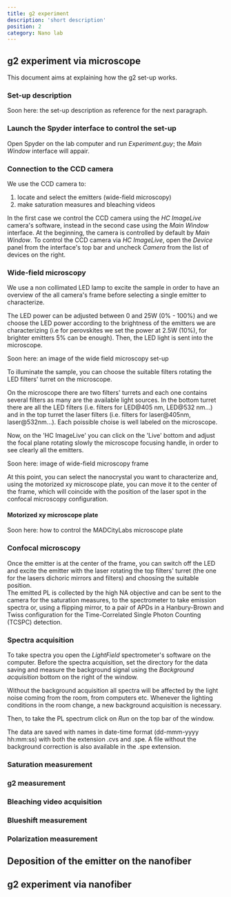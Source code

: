 ```yaml
---
title: g2 experiment
description: 'short description'
position: 2
category: Nano lab 
---
```


## g2 experiment via microscope

  This document aims at explaining how the g2 set-up works. 

### Set-up description 

Soon here: the set-up description as reference for the next paragraph. 

### Launch the Spyder interface to control the set-up 

Open Spyder on the lab computer and run *Experiment.guy*; the *Main Window* interface will appair. 

### Connection to the CCD camera 

We use the CCD camera to:

   1. locate and select the emitters (wide-field microscopy)
   2. make saturation measures and bleaching videos

In the first case we control the CCD camera using the *HC ImageLive* camera's software, instead in the second case using the *Main Window* interface. At the beginning, the camera is controlled by default by *Main Window*. To control the CCD camera via *HC ImageLive*, open the *Device* panel from the interface's top bar and uncheck *Camera* from the list of devices on the right. 


### Wide-field microscopy 

We use a non collimated LED lamp to excite the sample in order to have an overview of the all camera's frame before selecting a single emitter to characterize. 

The LED power can be adjusted between 0 and 25W (0% - 100%) and we choose the LED power according to the brightness of the emitters we are characterizing (i.e for perovskites we set the power at 2.5W (10%), for brighter emitters 5% can be enough). Then, the LED light is sent into the microscope.

Soon here: an image of the wide field microscopy set-up 

To illuminate the sample, you can choose the suitable filters rotating the LED filters' turret on the microscope. 

<alert type="info">  On the microscope there are two filters' turrets and each one contains several filters as many   are the available light sources. In the bottom turret there are all the LED filters (i.e. filters for LED@405 nm,  LED@532 nm...) and in the top turret the laser filters (i.e. filters for laser@405nm, laser@532nm...). Each  poissible choise is well labeled on the microscope. </alert >

Now, on the 'HC ImageLive' you can click on the 'Live' bottom and adjust the focal plane rotating slowly the microscope focusing handle, in order to see clearly all the emitters. 

Soon here: image of wide-field microscopy frame

At this point, you can select the nanocrystal you want to characterize and, using the motorized xy microscope plate, you can move it to the center of the frame, which will coincide with the position of the laser spot in the confocal microscopy configuration. 

#### Motorized xy microscope plate  

Soon here: how to control the MADCityLabs microscope plate


### Confocal microscopy 

Once the emitter is at the center of the frame, you can switch off the LED and excite the emitter with the laser rotating the top filters' turret (the one for the lasers dichoric mirrors and filters) and choosing the suitable position.  
The emitted PL is collected by the high NA objective and can be sent to the camera for the saturation measures, to the spectrometer to take emission spectra or, using a flipping mirror, to a pair of APDs in a Hanbury-Brown and Twiss configuration for the Time-Correlated Single Photon Counting (TCSPC) detection. 

### Spectra acquisition 

To take spectra you open the *LightField* spectrometer's software on the computer. Before the spectra acquisition, set the directory for the data saving and measure the background signal using the *Background acquisition* bottom on the right of the window. 

<alert type="warning">  Without the background acquisition all spectra will be affected by the light noise coming from the room, from computers etc. </alert>
<alert type="warning">  Whenever the lighting conditions in the room change, a new background acquisition is necessary. </alert>

Then, to take the PL spectrum click on *Run* on the top bar of the window. 

The data are saved with names in date-time format (dd-mmm-yyyy hh:mm:ss) with both the extension .cvs and .spe. A file without the background correction is also available in the .spe extension.  






### Saturation measurement 

### g2 measurement 

### Bleaching video acquisition 

### Blueshift measurement 


### Polarization measurement 

## Deposition of the emitter on the nanofiber 


## g2 experiment via nanofiber 





